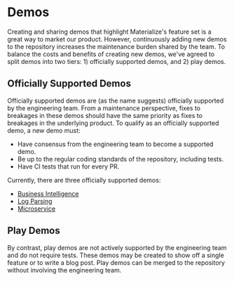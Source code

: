 # Demos

Creating and sharing demos that highlight Materialize's feature set is a great
way to market our product. However, continuously adding new demos to the repository
increases the maintenance burden shared by the team. To balance the costs and benefits
of creating new demos, we've agreed to split demos into two tiers: 1) officially supported
demos, and 2) play demos.

## Officially Supported Demos

Officially supported demos are (as the name suggests) officially supported by the
engineering team. From a maintenance perspective, fixes to breakages in these demos
should have the same priority as fixes to breakages in the underlying product. To qualify
as an officially supported demo, a new demo must:
- Have consensus from the engineering team to become a supported demo.
- Be up to the regular coding standards of the repository, including tests.
- Have CI tests that run for every PR.

Currently, there are three officially supported demos:
- [Business Intelligence](https://materialize.io/docs/demos/business-intelligence/)
- [Log Parsing](https://materialize.io/docs/demos/log-parsing/)
- [Microservice](https://materialize.io/docs/demos/microservice/)

## Play Demos

By contrast, play demos are not actively supported by the engineering team and do not
require tests. These demos may be created to show off a single feature or to write a
blog post. Play demos can be merged to the repository without involving the engineering
team.
